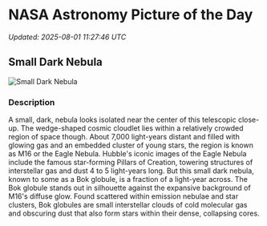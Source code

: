 # NASA Astronomy Picture of the Day

_Updated: 2025-08-01 11:27:46 UTC_

## Small Dark Nebula

![Small Dark Nebula](https://apod.nasa.gov/apod/image/2508/BokGlobule_1_1024.jpg)

### Description

A small, dark, nebula looks isolated near the center of this telescopic close-up. The wedge-shaped cosmic cloudlet lies within a relatively crowded region of space though. About 7,000 light-years distant and filled with glowing gas and an embedded cluster of young stars, the region is known as M16 or the Eagle Nebula. Hubble's iconic images of the Eagle Nebula include the famous star-forming Pillars of Creation, towering structures of interstellar gas and dust 4 to 5 light-years long. But this small dark nebula, known to some as a Bok globule, is a fraction of a light-year across. The Bok globule stands out in silhouette against the expansive background of M16's diffuse glow. Found scattered within emission nebulae and star clusters, Bok globules are small interstellar clouds of cold molecular gas and obscuring dust that also form stars within their dense, collapsing cores.
